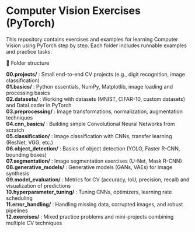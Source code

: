 # Computer Vision Exercises (PyTorch)
This repository contains exercises and examples for learning Computer Vision using PyTorch step by step. Each folder includes runnable examples and practice tasks.

📂 Folder structure

**00.projects/** : Small end-to-end CV projects (e.g., digit recognition, image classification)  
**01.basics/** : Python essentials, NumPy, Matplotlib, image loading and processing basics  
**02.datasets/** : Working with datasets (MNIST, CIFAR-10, custom datasets) and DataLoader in PyTorch  
**03.preprocessing/** : Image transformations, normalization, augmentation techniques  
**04.cnn_basics/** : Building simple Convolutional Neural Networks from scratch  
**05.classification/** : Image classification with CNNs, transfer learning (ResNet, VGG, etc.)  
**06.object_detection/** : Basics of object detection (YOLO, Faster R-CNN, bounding boxes)  
**07.segmentation/** : Image segmentation exercises (U-Net, Mask R-CNN)  
**08.generative_models/** : Generative models (GANs, VAEs) for image synthesis  
**09.model_evaluation/** : Metrics for CV (accuracy, IoU, precision, recall) and visualization of predictions  
**10.hyperparameter_tuning/** : Tuning CNNs, optimizers, learning rate scheduling  
**11.error_handling/** : Handling missing data, corrupted images, and robust pipelines  
**12.exercises/** : Mixed practice problems and mini-projects combining multiple CV techniques

